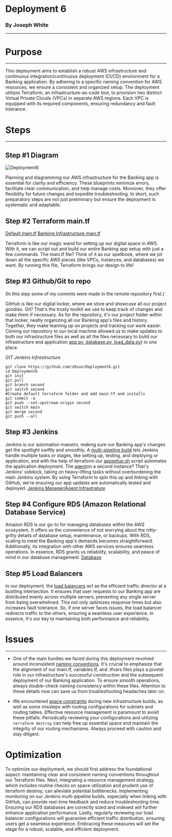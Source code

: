 # Deployment 6
### By Joseph White 

----------

# Purpose
----
This deployment aims to establish a robust AWS infrastructure and continuous integration/continuous deployment (CI/CD) environment for a Banking application. By adhering to a specific naming convention for AWS resources, we ensure a consistent and organized setup. The deployment utilizes Terraform, an infrastructure-as-code tool, to provision two distinct Virtual Private Clouds (VPCs) in separate AWS regions. Each VPC is equipped with its required components, ensuring redundancy and fault tolerance.

# Steps
----

## Step #1 Diagram

![Deployment6](https://github.com/z0sun/Deployment6/assets/135557197/c00cb983-a534-471e-a091-fd648440f251)

Planning and diagramming our AWS infrastructure for the Banking app is essential for clarity and efficiency. These blueprints minimize errors, facilitate clear communication, and help manage costs. Moreover, they offer flexibility for future changes and expedite troubleshooting. In short, such preparatory steps are not just preliminary but ensure the deployment is systematic and adaptable.

## Step #2 Terraform main.tf

[Default main.tf](https://github.com/z0sun/Deployment6/blob/main/defaultTerraform/main.tf)
[Banking Infrastructure main.tf](https://github.com/z0sun/Deployment6/blob/main/initTerraform/main.tf)

Terraform is like our magic wand for setting up our digital space in AWS. With it, we can script out and build our entire Banking app setup with just a few commands. The main.tf file? Think of it as our spellbook, where we jot down all the specific AWS pieces (like VPCs, instances, and databases) we want. By running this file, Terraform brings our design to life!


## Step #3 Github/Git to repo

(In this step some of my commits were made in the remote repository first.)

GitHub is like our digital locker, where we store and showcase all our project goodies. Git? That's the trusty toolkit we use to keep track of changes and make them if necessary. As for the repository, it's our project folder within that locker, neatly organizing all our Banking app's files and history. Together, they make teaming up on projects and tracking our work easier. Cloning our repository to our local machine allowed us to make updates to both our infrastructure files as well as all the files necessary to build our infrastructure and application [app.py, database.py, load_data.py)](https://github.com/z0sun/Deployment6/blob/main/Screen%20Shot%202023-10-30%20at%201.44.09%20AM.png) in one place.  

*GIT Jenkins Infrastructure*
```
git clone https://github.com/z0sun/Deployment6.git
cd Deployment6
git init
git pull
git branch second 
git switch second
#Create default terraform folder and add main.tf and installs
git commit -a 
git push --set-upstream origin second
git switch main
git merge second
git push --all
```

## Step #3 Jenkins

Jenkins is our automation maestro, making sure our Banking app's changes get the spotlight swiftly and smoothly. A [multi-pipeline build](https://github.com/z0sun/Deployment6/blob/main/Screen%20Shot%202023-10-30%20at%201.41.51%20AM.png) lets Jenkins handle multiple tasks or stages, like setting up, testing, and deploying or application, and with the help of terraform our [appsetup.sh](https://github.com/z0sun/Deployment6/blob/main/initTerraform/appsetup.sh) script automates the application deployment. The [agent](https://github.com/z0sun/Deployment6/blob/main/Screen%20Shot%202023-10-30%20at%201.42.33%20AM.png)on a second instance? That's Jenkins' sidekick, taking on heavy-lifting tasks without overburdening the main Jenkins system. By using Terraform to spin this up and linking with GitHub, we're ensuring our app updates are automatically tested and deployed. [Jenkins Manager/Agent Infrastrature](https://github.com/z0sun/Deployment6/blob/main/defaultTerraform/main.tf)

## Step #4 Configure RDS (Amazon Relational Database Service)

Amazon RDS is our go-to for managing databases within the AWS ecosystem. It offers us the convenience of not worrying about the nitty-gritty details of database setup, maintenance, or backups. With RDS, scaling to meet the Banking app's demands becomes straightforward. Additionally, its integration with other AWS services ensures seamless operations. In essence, RDS grants us reliability, scalability, and peace of mind in our database management. [Database](https://github.com/z0sun/Deployment6)

## Step #5 Load Balancers 

In our deployment, the [load balancers](https://github.com/z0sun/Deployment6/blob/main/Screen%20Shot%202023-10-30%20at%207.26.38%20PM.png) act as the efficient traffic director at a bustling intersection. It ensures that user requests to our Banking app are distributed evenly across multiple servers, preventing any single server from being overwhelmed. This not only optimizes response times but also increases fault tolerance. So, if one server faces issues, the load balancer redirects traffic to the others, ensuring a seamless user experience. In essence, it's our key to maintaining both performance and reliability.


# Issues 
---

- One of the main hurdles we faced during this deployment revolved around inconsistent [naming conventions](https://github.com/z0sun/Deployment6/blob/main/Screen%20Shot%202023-10-30%20at%208.54.12%20PM.png). It's crucial to emphasize that the alignment of our main.tf, variables.tf, and .tfvars files plays a pivotal role in our infrastructure's successful construction and the subsequent deployment of our Banking application. To ensure smooth operations, always double-check naming consistency within these files. Attention to these details now can save us from troubleshooting headaches later on.
  
- We encountered [space constraints](https://github.com/z0sun/Deployment6/blob/main/Screen%20Shot%202023-10-30%20at%201.39.45%20AM.png) during new infrastructure builds, as well as some missteps with routing configurations for subnets and routing tables. Effective resource management is paramount to avoid these pitfalls. Periodically reviewing your configurations and utilizing `terraform destroy` can help free up essential space and maintain the integrity of our routing mechanisms. Always proceed with caution and stay diligent.
  
# Optimization

To optimize our deployment, we should first address the foundational aspect: maintaining clear and consistent naming conventions throughout our Terraform files. Next, integrating a resource management strategy, which includes routine checks on space utilization and prudent use of terraform destroy, can alleviate potential bottlenecks. Implementing monitoring on our Jenkins multi-pipeline builds, especially when linking with GitHub, can provide real-time feedback and reduce troubleshooting time. Ensuring our RDS databases are correctly sized and indexed will further enhance application performance. Lastly, regularly reviewing our load balancer configurations will guarantee efficient traffic distribution, ensuring users get a seamless experience. Embracing these measures will set the stage for a robust, scalable, and efficient deployment.
